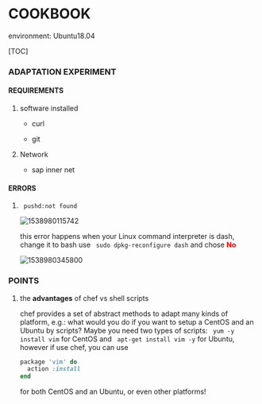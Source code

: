# COOKBOOK

environment: Ubuntu18.04

[TOC]

### ADAPTATION EXPERIMENT

#### REQUIREMENTS

1. software installed

   * curl

   * git

2. Network

   * sap inner net

#### ERRORS

1. ` pushd:not found`

   ![1538980115742](C:\Users\i343687\AppData\Roaming\Typora\typora-user-images\1538980115742.png)

   this error happens when your Linux command interpreter is dash, change it to bash use ` sudo dpkg-reconfigure dash` and chose <b style="color:red">No</b>

   ![1538980345800](C:\Users\i343687\AppData\Roaming\Typora\typora-user-images\1538980345800.png)

### POINTS

1. the <b>advantages</b> of chef vs shell scripts

   chef provides a set of abstract methods to adapt many kinds of platform, e.g.: what would you do if you want to setup a CentOS and an Ubuntu by scripts?  Maybe you need two types of scripts: ` yum -y install vim` for CentOS and ` apt-get install vim -y` for Ubuntu, however if use chef, you can use 

   ```ruby
   package 'vim' do
     action :install
   end
   ```

   for both CentOS and an Ubuntu, or even other platforms!